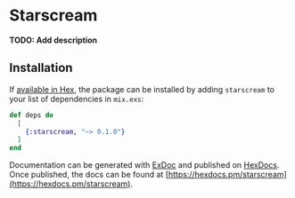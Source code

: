 # Starscream

**TODO: Add description**

## Installation

If [available in Hex](https://hex.pm/docs/publish), the package can be installed
by adding `starscream` to your list of dependencies in `mix.exs`:

```elixir
def deps do
  [
    {:starscream, "~> 0.1.0"}
  ]
end
```

Documentation can be generated with [ExDoc](https://github.com/elixir-lang/ex_doc)
and published on [HexDocs](https://hexdocs.pm). Once published, the docs can
be found at [https://hexdocs.pm/starscream](https://hexdocs.pm/starscream).

